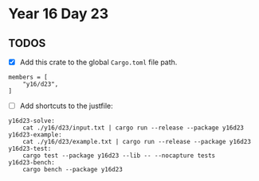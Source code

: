# Year 16 Day 23

## TODOS

- [x] Add this crate to the global `Cargo.toml` file path.

```
members = [
    "y16/d23",
]
```

- [ ] Add shortcuts to the justfile:

```
y16d23-solve:
    cat ./y16/d23/input.txt | cargo run --release --package y16d23
y16d23-example:
    cat ./y16/d23/example.txt | cargo run --release --package y16d23
y16d23-test:
    cargo test --package y16d23 --lib -- --nocapture tests
y16d23-bench:
    cargo bench --package y16d23
```